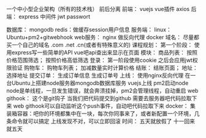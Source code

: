 一个中小型企业架构（所有的技术栈）
前后分离
前端：
    vuejs
        vue插件
    axios
后端：
    express
        中间件
        jwt
        passwort

数据库：
    mongodb
    redis：做缓存session用户信息
服务端：
    linux：Ubuntu+pm2+gitwebhook
web服务：
    nginx
        做反向代理
docker
域名：
    尽量都买一个自己的域名
    .com .net .cn(或者有特殊意义的)
课程规划：
第一个阶段：
    使用express写一些简单的API
    vue吧api查出来显示在页面
模块：
    商品列表：
        按照价格范围筛选；
        按照价格高低筛选
     登录：
        第一阶段使用cookie
        之后会应用jwt权限验证
    购物车：
        购物车列表；
        加减数量实时计算价格
    结账：
        结账页面；
     地址：
        选择地址
    提交订单：
         生成订单信息
         生成订单号
     上线：
        使用nginx反向代理
        在一台Ubuntu上搭建node服务器mongodb数据库服务
        vuejs上线
        pm2启动node
        node是单线程，一旦发生错误，就会奔溃挂掉，pm2会管理线程，自动重启
        web githook：
            这个是git钩子
            当我们把代码提交到github
            需要去服务器吧代码拉取下来
            web githook可以自动监听这个push事件，自动吧代码拉取下来
            docker：
                集装箱容器：吧你的环境都集中在一块，每次你同事来了，或者新配置一个环境，几条命令就可以搞定
                上线发现不对，可以立即回滚
时间：
    五天就放假了
    十一回来就五天

